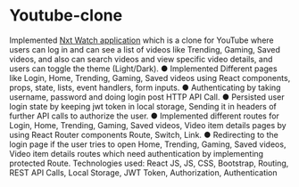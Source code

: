 # Youtube-clone
Implemented [Nxt Watch application](https://nxtwatchsru.ccbp.tech) which is a clone for YouTube where users can log in and
can see a list of videos like Trending, Gaming, Saved videos, and also can search videos and
view specific video details, and users can toggle the theme (Light/Dark).
● Implemented Different pages like Login, Home, Trending, Gaming, Saved videos
using React components, props, state, lists, event handlers, form inputs.
● Authenticating by taking username, password and doing login post HTTP API Call.
● Persisted user login state by keeping jwt token in local storage, Sending it in headers
of further API calls to authorize the user.
● Implemented different routes for Login, Home, Trending, Gaming, Saved videos,
Video item details pages by using React Router components Route, Switch, Link.
● Redirecting to the login page if the user tries to open Home, Trending, Gaming, Saved
videos, Video item details routes which need authentication by implementing
protected Route.
Technologies used: React JS, JS, CSS, Bootstrap, Routing, REST API Calls, Local Storage,
JWT Token, Authorization, Authentication
